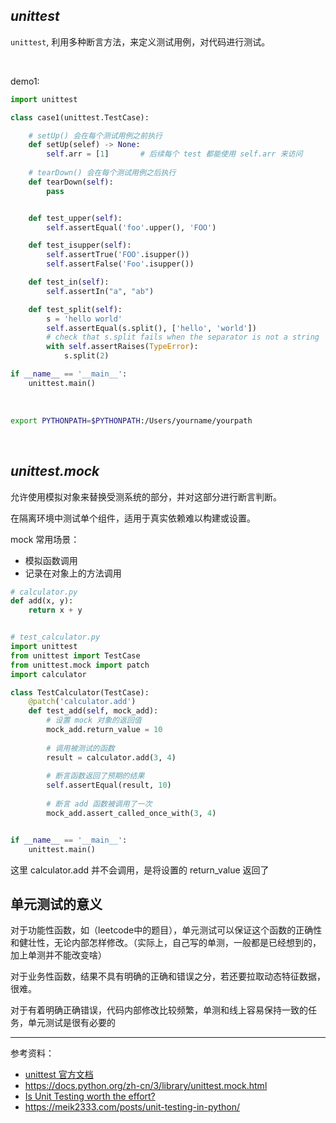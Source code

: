 

## _unittest_

`unittest`, 利用多种断言方法，来定义测试用例，对代码进行测试。


</br>

demo1:

```python
import unittest

class case1(unittest.TestCase):

    # setUp() 会在每个测试用例之前执行
    def setUp(selef) -> None:
        self.arr = [1]       # 后续每个 test 都能使用 self.arr 来访问
    
    # tearDown() 会在每个测试用例之后执行
    def tearDown(self):
        pass


    def test_upper(self):
        self.assertEqual('foo'.upper(), 'FOO')

    def test_isupper(self):
        self.assertTrue('FOO'.isupper())
        self.assertFalse('Foo'.isupper())

    def test_in(self):
        self.assertIn("a", "ab")

    def test_split(self):
        s = 'hello world'
        self.assertEqual(s.split(), ['hello', 'world'])
        # check that s.split fails when the separator is not a string
        with self.assertRaises(TypeError):
            s.split(2)

if __name__ == '__main__':
    unittest.main()

```

</br>


```bash
export PYTHONPATH=$PYTHONPATH:/Users/yourname/yourpath
```



</br>

## _unittest.mock_

允许使用模拟对象来替换受测系统的部分，并对这部分进行断言判断。

在隔离环境中测试单个组件，适用于真实依赖难以构建或设置。

mock 常用场景：
- 模拟函数调用
- 记录在对象上的方法调用

```python
# calculator.py
def add(x, y):
    return x + y


# test_calculator.py
import unittest
from unittest import TestCase
from unittest.mock import patch
import calculator

class TestCalculator(TestCase):
    @patch('calculator.add')
    def test_add(self, mock_add):
        # 设置 mock 对象的返回值
        mock_add.return_value = 10
        
        # 调用被测试的函数
        result = calculator.add(3, 4)
        
        # 断言函数返回了预期的结果
        self.assertEqual(result, 10)
        
        # 断言 add 函数被调用了一次
        mock_add.assert_called_once_with(3, 4)


if __name__ == '__main__':
    unittest.main()
```

这里 calculator.add 并不会调用，是将设置的 return_value 返回了



## 单元测试的意义

对于功能性函数，如（leetcode中的题目），单元测试可以保证这个函数的正确性和健壮性，无论内部怎样修改。（实际上，自己写的单测，一般都是已经想到的，加上单测并不能改变啥）

对于业务性函数，结果不具有明确的正确和错误之分，若还要拉取动态特征数据，很难。

对于有着明确正确错误，代码内部修改比较频繁，单测和线上容易保持一致的任务，单元测试是很有必要的



------------

参考资料：
- [unittest 官方文档](https://docs.python.org/zh-cn/3/library/unittest.html)
- https://docs.python.org/zh-cn/3/library/unittest.mock.html
- [Is Unit Testing worth the effort? ](https://stackoverflow.com/questions/67299/is-unit-testing-worth-the-effort)
- https://meik2333.com/posts/unit-testing-in-python/
